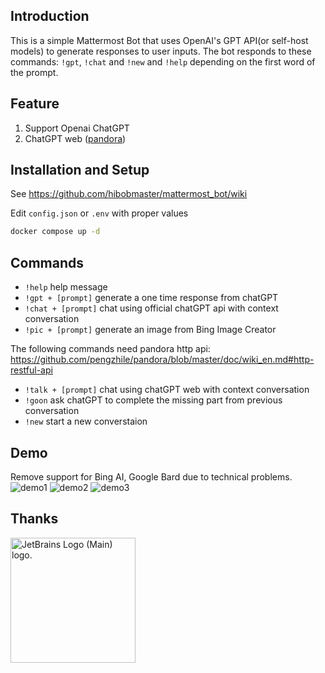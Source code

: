 ## Introduction

This is a simple Mattermost Bot that uses OpenAI's GPT API(or self-host models) to generate responses to user inputs. The bot responds to these commands: `!gpt`, `!chat` and `!new` and  `!help` depending on the first word of the prompt.

## Feature

1. Support Openai ChatGPT
3. ChatGPT web ([pandora](https://github.com/pengzhile/pandora))
## Installation and Setup

See https://github.com/hibobmaster/mattermost_bot/wiki

Edit `config.json` or `.env` with proper values

```sh
docker compose up -d
```

## Commands

- `!help` help message
- `!gpt + [prompt]` generate a one time response from chatGPT
- `!chat + [prompt]` chat using official chatGPT api with context conversation
- `!pic + [prompt]` generate an image from Bing Image Creator

The following commands need pandora http api: https://github.com/pengzhile/pandora/blob/master/doc/wiki_en.md#http-restful-api
- `!talk + [prompt]` chat using chatGPT web with context conversation
- `!goon` ask chatGPT to complete the missing part from previous conversation
- `!new` start a new converstaion

## Demo
Remove support for Bing AI, Google Bard due to technical problems.
![demo1](https://i.imgur.com/XRAQB4B.jpg)
![demo2](https://i.imgur.com/if72kyH.jpg)
![demo3](https://i.imgur.com/GHczfkv.jpg)

## Thanks
<a href="https://jb.gg/OpenSourceSupport" target="_blank">
<img src="https://resources.jetbrains.com/storage/products/company/brand/logos/jb_beam.png" alt="JetBrains Logo (Main) logo." width="200" height="200">
</a>
